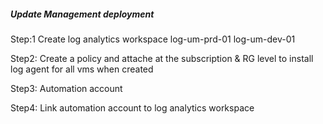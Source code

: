 ##### Update Management deployment

Step:1 Create log analytics workspace
log-um-prd-01
log-um-dev-01

Step2: Create a policy and attache at the subscription & RG level to install log agent for all vms when created 

Step3: Automation account

Step4: Link automation account to log analytics workspace
